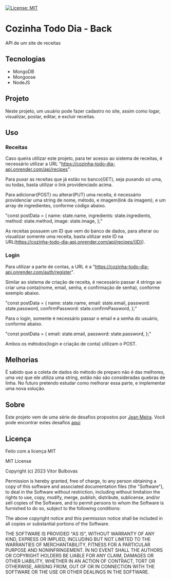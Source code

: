 [![License: MIT](https://img.shields.io/badge/License-MIT-yellow.svg)](https://opensource.org/licenses/MIT)

# Cozinha Todo Dia - Back

API de um site de receitas

## Tecnologias

- MongoDB
- Mongoose
- NodeJS

## Projeto

Neste projeto, um usuário pode fazer cadastro no site, assim como logar, visualizar, postar, editar, e excluir receitas.

## Uso

### Receitas

Caso queira utilizar este projeto, para ter acesso ao sistema de receitas, é necessário utilizar a URL "https://cozinha-todo-dia-api.onrender.com/api/recipes".

Para puxar as receitas que já estão no banco(GET), seja puxando só uma, ou todas, basta utilizar o link providenciado acima.

Para adicionar(POST) ou alterar(PUT) uma receita, é necessário providenciar uma string de nome, método, e imagem(link da imagem), e um array de ingredientes, conforme código abaixo.

"const postData = {
name: state.name,
ingredients: state.ingredients,
method: state.method,
image: state.image,
};"

As receitas possuem um ID que vem do banco de dados, para alterar ou visualizar somente uma receita, basta utilizar este ID na URL(https://cozinha-todo-dia-api.onrender.com/api/recipes/{ID}).

### Login

Para utilizar a parte de contas, a URL é a "https://cozinha-todo-dia-api.onrender.com/auth/register".

Similar ao sistema de criação de receita, é necessário passar 4 strings ao criar uma conta(nome, email, senha, e confirmação de senha), conforme exemplo abaixo.

"const postData = {
name: state.name,
email: state.email,
password: state.password,
confirmPassword: state.confirmPassword,
};"

Para o login, somente é necessário passar o email e a senha do usuário, conforme abaixo.

"const postData = {
email: state.email,
password: state.password,
};"

Ambos os métodos(login e criação de conta) utilizam o POST.

## Melhorias

É sabido que a coleta de dados do método de preparo não é das melhores, uma vez que ele utiliza uma string, então não são consideradas quebras de linha. No futuro pretendo estudar como melhorar essa parte, e implementar uma nova solução.

## Sobre

Este projeto vem de uma série de desafios propostos por [Jean Meira](https://github.com/JCDMeira).
Você pode encontrar estes desafios [aqui](https://github.com/JCDMeira/challenge-roadmap-index)

## Licença

Feito com a licença MIT

MIT License

Copyright (c) 2023 Vitor Bulbovas

Permission is hereby granted, free of charge, to any person obtaining a copy
of this software and associated documentation files (the "Software"), to deal
in the Software without restriction, including without limitation the rights
to use, copy, modify, merge, publish, distribute, sublicense, and/or sell
copies of the Software, and to permit persons to whom the Software is
furnished to do so, subject to the following conditions:

The above copyright notice and this permission notice shall be included in all
copies or substantial portions of the Software.

THE SOFTWARE IS PROVIDED "AS IS", WITHOUT WARRANTY OF ANY KIND, EXPRESS OR
IMPLIED, INCLUDING BUT NOT LIMITED TO THE WARRANTIES OF MERCHANTABILITY,
FITNESS FOR A PARTICULAR PURPOSE AND NONINFRINGEMENT. IN NO EVENT SHALL THE
AUTHORS OR COPYRIGHT HOLDERS BE LIABLE FOR ANY CLAIM, DAMAGES OR OTHER
LIABILITY, WHETHER IN AN ACTION OF CONTRACT, TORT OR OTHERWISE, ARISING FROM,
OUT OF OR IN CONNECTION WITH THE SOFTWARE OR THE USE OR OTHER DEALINGS IN THE
SOFTWARE.
